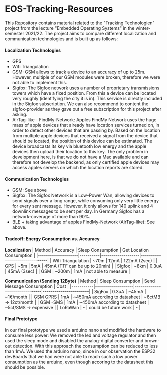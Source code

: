 # EOS-Tracking-Resources

This Repository contains material related to the "Tracking Technologien" project from the lecture "Embedded Operating Systems" in the winter-semester 2021/22. The project aims to compare different localization and communication technologies and is built up as follows:

#### Localization Technologies

- GPS
- Wifi Triangulation
- GSM: GSM allows to track a device to an accuracy of up to 25m. However, multiple of our GSM modules were broken, therefore we were not able to implement this.
- Sigfox: The Sigfox network uses a number of proprietary transmissions towers which have a fixed position. From this a device can be located very roughly (identifying the city it is in). This service is directly included in the Sigfox subscription. We can also recommend to content the sigfox-provider as they gave out a free subscription for this project after asking.
- AirTag-like - FindMy-Network: Apples FindMy Network uses the huge mass of apple devices that already have location services turned on, in order to detect other devices that are passing by. Based on the location from multiple apple devices that received a signal from the device that should be located, the position of this device can be estimated. The device broadcasts its key via bluetooth low energy and the apple devices then upload their location to this key. The only problem in development here, is that we do not have a Mac available and can therefore not develop the backend, as only certified apple devices may access apples servers on which the location reports are stored.

#### Communication Technologies

- GSM: See above
- Sigfox: The Sigfox Network is a Low-Power Wan, allowing devices to send signals over a long range, while consuming only very little energy for every sent message. However, it only allows for 140 uplink and 4 downlink messages to be sent per day. In Germany Sigfox has a network-coverage of more than 90%. 
- BLE + taking advantage of apples FindMy-Network (AirTag-like): See above.

#### Tradeoff: Energy Consumption vs. Accuracy

**Localization**
| Method             | Accuracy | Sleep Consumption | Get Location Consumption      |
|--------------------|----------|-------------------|-------------------------------|
| Wifi Triangulation | ~70m     | 12mA              | 122mA (2sec)                  |
| GPS                | ~5m      | 5mA               | 45mA (TTF can be up to 20min) |
| Sigfox             | ~8km     | 0.3uA             | 45mA (3sec)                   |
| GSM                | ~200m    | 1mA               | not able to measure           |

**Communication (Sending 12Byte)**
| Method    | Sleep Consumption | Send Message Consumption      | Cost                  |
|-----------|-------------------|-------------------------------|-----------------------|
| SigFox    | 0.3uA             | ~45mA                         | ~1€/month             |
| GSM  GPRS | 1mA               | ~450mA according to datasheet | ~6ctMB -> 12ct/month  |
| GSM -SMS  | 1mA               | ~450mA according to datasheet | ~5ct/SMS -> expensive |
| LoRaWan   | -                 | could be future work          | -                     |

#### Final Prototype
In our final prototype we used a arduino nano and modified the hardware to consume less power: We removed the led and voltage regulator and then used the sleep mode and disabled the analog-digital converter and brown-out detection. With this approach the consumption can be reduced to less than 1mA. We used the arduino nano, since in our observation the ESP32 devBoards that we had were not able to reach such a low power consumption as the arduino, even though accoring to the datasheet this should be possible.

